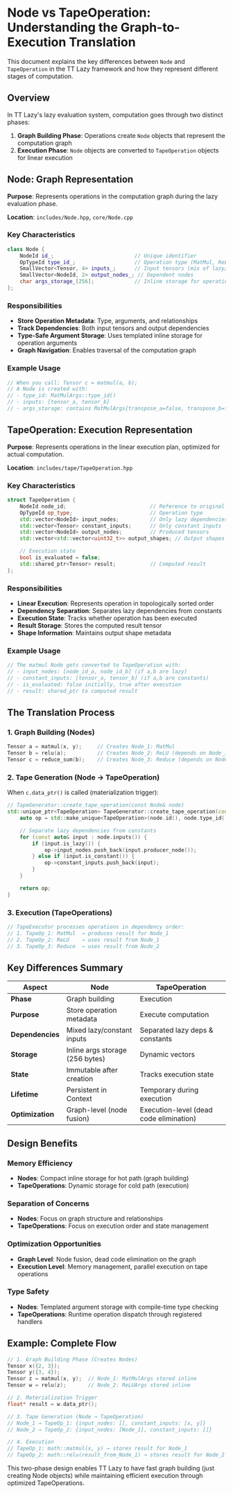 # Node vs TapeOperation: Understanding the Graph-to-Execution Translation

This document explains the key differences between `Node` and `TapeOperation` in the TT Lazy framework and how they represent different stages of computation.

## Overview

In TT Lazy's lazy evaluation system, computation goes through two distinct phases:
1. **Graph Building Phase**: Operations create `Node` objects that represent the computation graph
2. **Execution Phase**: `Node` objects are converted to `TapeOperation` objects for linear execution

## Node: Graph Representation

**Purpose**: Represents operations in the computation graph during the lazy evaluation phase.

**Location**: `includes/Node.hpp`, `core/Node.cpp`

### Key Characteristics

```cpp
class Node {
    NodeId id_;                          // Unique identifier
    OpTypeId type_id_;                   // Operation type (MatMul, ReLU, etc.)
    SmallVector<Tensor, 4> inputs_;      // Input tensors (mix of lazy/materialized)
    SmallVector<NodeId, 2> output_nodes_; // Dependent nodes
    char args_storage_[256];             // Inline storage for operation arguments
};
```

### Responsibilities

- **Store Operation Metadata**: Type, arguments, and relationships
- **Track Dependencies**: Both input tensors and output dependencies
- **Type-Safe Argument Storage**: Uses templated inline storage for operation arguments
- **Graph Navigation**: Enables traversal of the computation graph

### Example Usage

```cpp
// When you call: Tensor c = matmul(a, b);
// A Node is created with:
// - type_id: MatMulArgs::type_id()
// - inputs: [tensor_a, tensor_b]
// - args_storage: contains MatMulArgs{transpose_a=false, transpose_b=false}
```

## TapeOperation: Execution Representation

**Purpose**: Represents operations in the linear execution plan, optimized for actual computation.

**Location**: `includes/tape/TapeOperation.hpp`

### Key Characteristics

```cpp
struct TapeOperation {
    NodeId node_id;                           // Reference to original node
    OpTypeId op_type;                         // Operation type
    std::vector<NodeId> input_nodes;          // Only lazy dependencies
    std::vector<Tensor> constant_inputs;      // Only constant inputs
    std::vector<NodeId> output_nodes;         // Produced tensors
    std::vector<std::vector<uint32_t>> output_shapes; // Output shapes

    // Execution state
    bool is_evaluated = false;
    std::shared_ptr<Tensor> result;           // Computed result
};
```

### Responsibilities

- **Linear Execution**: Represents operation in topologically sorted order
- **Dependency Separation**: Separates lazy dependencies from constants
- **Execution State**: Tracks whether operation has been executed
- **Result Storage**: Stores the computed result tensor
- **Shape Information**: Maintains output shape metadata

### Example Usage

```cpp
// The matmul Node gets converted to TapeOperation with:
// - input_nodes: [node_id_a, node_id_b] (if a,b are lazy)
// - constant_inputs: [tensor_a, tensor_b] (if a,b are constants)
// - is_evaluated: false initially, true after execution
// - result: shared_ptr to computed result
```

## The Translation Process

### 1. Graph Building (Nodes)

```cpp
Tensor a = matmul(x, y);     // Creates Node_1: MatMul
Tensor b = relu(a);          // Creates Node_2: ReLU (depends on Node_1)
Tensor c = reduce_sum(b);    // Creates Node_3: Reduce (depends on Node_2)
```

### 2. Tape Generation (Node → TapeOperation)

When `c.data_ptr()` is called (materialization trigger):

```cpp
// TapeGenerator::create_tape_operation(const Node& node)
std::unique_ptr<TapeOperation> TapeGenerator::create_tape_operation(const Node& node) {
    auto op = std::make_unique<TapeOperation>(node.id(), node.type_id());

    // Separate lazy dependencies from constants
    for (const auto& input : node.inputs()) {
        if (input.is_lazy()) {
            op->input_nodes.push_back(input.producer_node());
        } else if (input.is_constant()) {
            op->constant_inputs.push_back(input);
        }
    }

    return op;
}
```

### 3. Execution (TapeOperations)

```cpp
// TapeExecutor processes operations in dependency order:
// 1. TapeOp_1: MatMul  → produces result for Node_1
// 2. TapeOp_2: ReLU    → uses result from Node_1
// 3. TapeOp_3: Reduce  → uses result from Node_2
```

## Key Differences Summary

| Aspect | Node | TapeOperation |
|--------|------|---------------|
| **Phase** | Graph building | Execution |
| **Purpose** | Store operation metadata | Execute computation |
| **Dependencies** | Mixed lazy/constant inputs | Separated lazy deps & constants |
| **Storage** | Inline args storage (256 bytes) | Dynamic vectors |
| **State** | Immutable after creation | Tracks execution state |
| **Lifetime** | Persistent in Context | Temporary during execution |
| **Optimization** | Graph-level (node fusion) | Execution-level (dead code elimination) |

## Design Benefits

### Memory Efficiency
- **Nodes**: Compact inline storage for hot path (graph building)
- **TapeOperations**: Dynamic storage for cold path (execution)

### Separation of Concerns
- **Nodes**: Focus on graph structure and relationships
- **TapeOperations**: Focus on execution order and state management

### Optimization Opportunities
- **Graph Level**: Node fusion, dead code elimination on the graph
- **Execution Level**: Memory management, parallel execution on tape operations

### Type Safety
- **Nodes**: Templated argument storage with compile-time type checking
- **TapeOperations**: Runtime operation dispatch through registered handlers

## Example: Complete Flow

```cpp
// 1. Graph Building Phase (Creates Nodes)
Tensor x({2, 3});
Tensor y({3, 4});
Tensor z = matmul(x, y);  // Node_1: MatMulArgs stored inline
Tensor w = relu(z);       // Node_2: ReLUArgs stored inline

// 2. Materialization Trigger
float* result = w.data_ptr();

// 3. Tape Generation (Node → TapeOperation)
// Node_1 → TapeOp_1: {input_nodes: [], constant_inputs: [x, y]}
// Node_2 → TapeOp_2: {input_nodes: [Node_1], constant_inputs: []}

// 4. Execution
// TapeOp_1: math::matmul(x, y) → stores result for Node_1
// TapeOp_2: math::relu(result_from_Node_1) → stores result for Node_2
```

This two-phase design enables TT Lazy to have fast graph building (just creating Node objects) while maintaining efficient execution through optimized TapeOperations.
